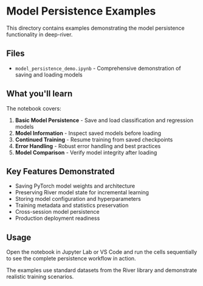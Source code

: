 # Model Persistence Examples

This directory contains examples demonstrating the model persistence functionality in deep-river.

## Files

- `model_persistence_demo.ipynb` - Comprehensive demonstration of saving and loading models

## What you'll learn

The notebook covers:

1. **Basic Model Persistence** - Save and load classification and regression models
2. **Model Information** - Inspect saved models before loading
3. **Continued Training** - Resume training from saved checkpoints
4. **Error Handling** - Robust error handling and best practices
5. **Model Comparison** - Verify model integrity after loading

## Key Features Demonstrated

- Saving PyTorch model weights and architecture
- Preserving River model state for incremental learning
- Storing model configuration and hyperparameters
- Training metadata and statistics preservation
- Cross-session model persistence
- Production deployment readiness

## Usage

Open the notebook in Jupyter Lab or VS Code and run the cells sequentially to see the complete persistence workflow in action.

The examples use standard datasets from the River library and demonstrate realistic training scenarios.

